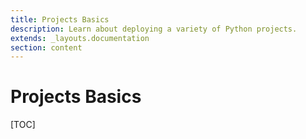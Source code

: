 ```yaml
---
title: Projects Basics
description: Learn about deploying a variety of Python projects.
extends: _layouts.documentation
section: content
---
```


# Projects Basics

[TOC]
